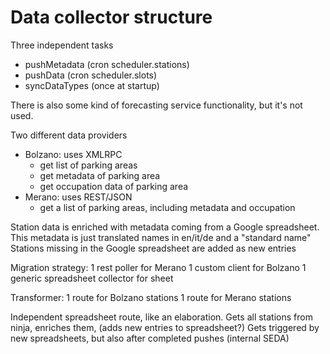 <!--
SPDX-FileCopyrightText: 2024 NOI Techpark <digital@noi.bz.it>

SPDX-License-Identifier: CC0-1.0
-->

# Data collector structure

Three independent tasks
- pushMetadata (cron scheduler.stations)
- pushData (cron scheduler.slots)
- syncDataTypes (once at startup)

There is also some kind of forecasting service functionality, but it's not used.

Two different data providers
- Bolzano: uses XMLRPC
    - get list of parking areas
    - get metadata of parking area
    - get occupation data of parking area
- Merano: uses REST/JSON
    - get a list of parking areas, including metadata and occupation

Station data is enriched with metadata coming from a Google spreadsheet.  
This metadata is just translated names in en/it/de and a "standard name"  
Stations missing in the Google spreadsheet are added as new entries

Migration strategy:
1 rest poller for Merano
1 custom client for Bolzano
1 generic spreadsheet collector for sheet


Transformer:
1 route for Bolzano stations
1 route for Merano stations

Independent spreadsheet route, like an elaboration.
Gets all stations from ninja, enriches them, (adds new entries to spreadsheet?)
Gets triggered by new spreadsheets, but also after completed pushes (internal SEDA)


